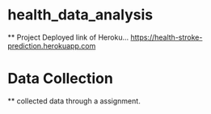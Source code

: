 # health_data_analysis
** Project Deployed link of Heroku...
https://health-stroke-prediction.herokuapp.com

# Data Collection
** collected data through a assignment.
